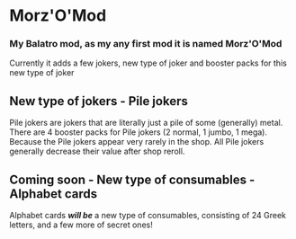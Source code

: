 # Morz'O'Mod
### My Balatro mod, as my any first mod it is named Morz'O'Mod
Currently it adds a few jokers, new type of joker and booster packs for this new type of joker

## New type of jokers - Pile jokers
Pile jokers are jokers that are literally just a pile of some (generally) metal.
There are 4 booster packs for Pile jokers (2 normal, 1 jumbo, 1 mega). Because the Pile jokers appear very rarely in the shop.
All Pile jokers generally decrease their value after shop reroll.

## Coming soon - New type of consumables - Alphabet cards
Alphabet cards ***will be*** a new type of consumables, consisting of 24 Greek letters, and a few more of secret ones!

